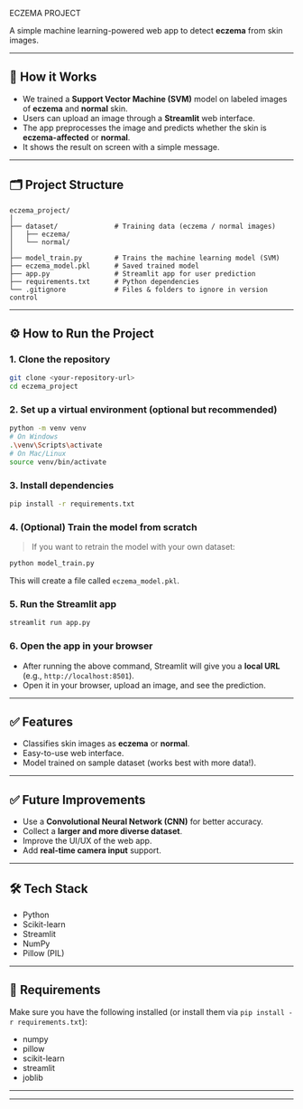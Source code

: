 ECZEMA PROJECT


A simple machine learning-powered web app to detect **eczema** from skin images.

---

## 🚀 How it Works
- We trained a **Support Vector Machine (SVM)** model on labeled images of **eczema** and **normal** skin.
- Users can upload an image through a **Streamlit** web interface.
- The app preprocesses the image and predicts whether the skin is **eczema-affected** or **normal**.
- It shows the result on screen with a simple message.

---

## 🗂️ Project Structure

```
eczema_project/
│
├── dataset/              # Training data (eczema / normal images)
│   ├── eczema/
│   └── normal/
│
├── model_train.py        # Trains the machine learning model (SVM)
├── eczema_model.pkl      # Saved trained model
├── app.py                # Streamlit app for user prediction
├── requirements.txt      # Python dependencies
└── .gitignore            # Files & folders to ignore in version control
```

---

## ⚙️ How to Run the Project

### 1. Clone the repository
```bash
git clone <your-repository-url>
cd eczema_project
```

### 2. Set up a virtual environment (optional but recommended)
```bash
python -m venv venv
# On Windows
.\venv\Scripts\activate
# On Mac/Linux
source venv/bin/activate
```

### 3. Install dependencies
```bash
pip install -r requirements.txt
```

### 4. (Optional) Train the model from scratch
> If you want to retrain the model with your own dataset:
```bash
python model_train.py
```
This will create a file called `eczema_model.pkl`.

### 5. Run the Streamlit app
```bash
streamlit run app.py
```

### 6. Open the app in your browser
- After running the above command, Streamlit will give you a **local URL** (e.g., `http://localhost:8501`).
- Open it in your browser, upload an image, and see the prediction.

---

## ✅ Features
- Classifies skin images as **eczema** or **normal**.
- Easy-to-use web interface.
- Model trained on sample dataset (works best with more data!).

---

## ✅ Future Improvements
- Use a **Convolutional Neural Network (CNN)** for better accuracy.
- Collect a **larger and more diverse dataset**.
- Improve the UI/UX of the web app.
- Add **real-time camera input** support.

---

## 🛠️ Tech Stack
- Python
- Scikit-learn
- Streamlit
- NumPy
- Pillow (PIL)

---

## 📂 Requirements
Make sure you have the following installed (or install them via `pip install -r requirements.txt`):
- numpy
- pillow
- scikit-learn
- streamlit
- joblib

---

---



